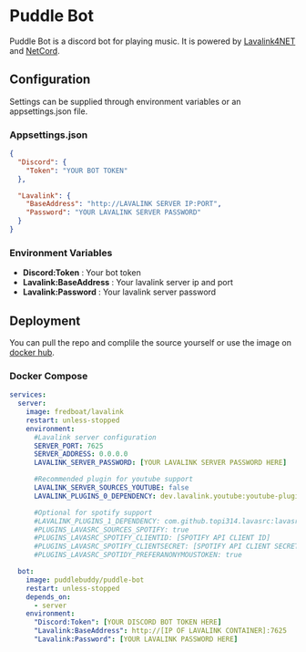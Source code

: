 # Puddle Bot
Puddle Bot is a discord bot for playing music. It is powered by [Lavalink4NET](https://github.com/angelobreuer/Lavalink4NET) and [NetCord](https://github.com/NetCordDev/NetCord).

## Configuration
Settings can be supplied through environment variables or an appsettings.json file.
### Appsettings.json
```json
{
  "Discord": {
    "Token": "YOUR BOT TOKEN"
  },

  "Lavalink": {
    "BaseAddress": "http://LAVALINK SERVER IP:PORT",
    "Password": "YOUR LAVALINK SERVER PASSWORD"
  }
}
```
### Environment Variables
- **Discord:Token** : Your bot token
- **Lavalink:BaseAddress** : Your lavalink server ip and port
- **Lavalink:Password** : Your lavalink server password
## Deployment
You can pull the repo and complile the source yourself or use the image on [docker hub](https://hub.docker.com/r/puddlebuddy/puddle-bot).
### Docker Compose
```yaml
services:
  server:
    image: fredboat/lavalink
    restart: unless-stopped
    environment:
      #Lavalink server configuration
      SERVER_PORT: 7625
      SERVER_ADDRESS: 0.0.0.0
      LAVALINK_SERVER_PASSWORD: [YOUR LAVALINK SERVER PASSWORD HERE]

      #Recommended plugin for youtube support
      LAVALINK_SERVER_SOURCES_YOUTUBE: false
      LAVALINK_PLUGINS_0_DEPENDENCY: dev.lavalink.youtube:youtube-plugin:1.13.3

      #Optional for spotify support
      #LAVALINK_PLUGINS_1_DEPENDENCY: com.github.topi314.lavasrc:lavasrc-plugin:4.7.1
      #PLUGINS_LAVASRC_SOURCES_SPOTIFY: true
      #PLUGINS_LAVASRC_SPOTIFY_CLIENTID: [SPOTIFY API CLIENT ID]
      #PLUGINS_LAVASRC_SPOTIFY_CLIENTSECRET: [SPOTIFY API CLIENT SECRET]
      #PLUGINS_LAVASRC_SPOTIDY_PREFERANONYMOUSTOKEN: true

  bot:
    image: puddlebuddy/puddle-bot
    restart: unless-stopped
    depends_on:
      - server
    environment:
      "Discord:Token": [YOUR DISCORD BOT TOKEN HERE]
      "Lavalink:BaseAddress": http://[IP OF LAVALINK CONTAINER]:7625
      "Lavalink:Password": [YOUR LAVALINK PASSWORD HERE]
```
